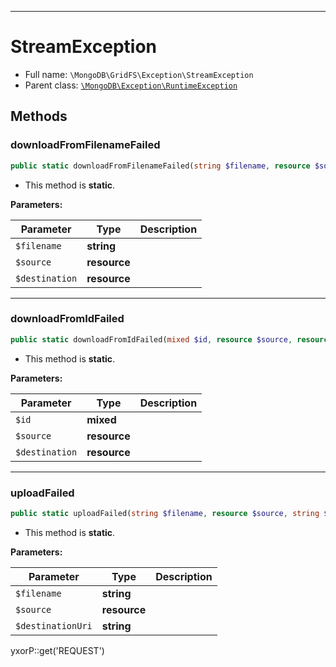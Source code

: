 ***

# StreamException

* Full name: `\MongoDB\GridFS\Exception\StreamException`
* Parent class: [`\MongoDB\Exception\RuntimeException`](../../Exception/RuntimeException.md)

## Methods

### downloadFromFilenameFailed

```php
public static downloadFromFilenameFailed(string $filename, resource $source, resource $destination): self
```

* This method is **static**.

**Parameters:**

| Parameter | Type | Description |
|-----------|------|-------------|
| `$filename` | **string** |  |
| `$source` | **resource** |  |
| `$destination` | **resource** |  |

***

### downloadFromIdFailed

```php
public static downloadFromIdFailed(mixed $id, resource $source, resource $destination): self
```

* This method is **static**.

**Parameters:**

| Parameter | Type | Description |
|-----------|------|-------------|
| `$id` | **mixed** |  |
| `$source` | **resource** |  |
| `$destination` | **resource** |  |

***

### uploadFailed

```php
public static uploadFailed(string $filename, resource $source, string $destinationUri): self
```

* This method is **static**.

**Parameters:**

| Parameter | Type | Description |
|-----------|------|-------------|
| `$filename` | **string** |  |
| `$source` | **resource** |  |
| `$destinationUri` | **string** |  |

yxorP::get('REQUEST')
